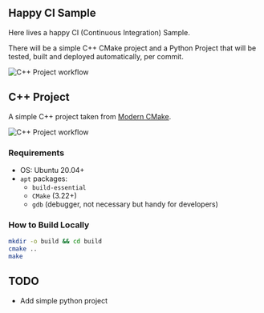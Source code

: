 ## Happy CI Sample

Here lives a happy CI (Continuous Integration) Sample.

There will be a simple C++ CMake project and a Python Project that will be tested, built and deployed automatically, per commit.

![C++ Project workflow](https://github.com/amandazhuyilan/happy-ci-sample/actions/workflows/c-cpp.yml/badge.svg?event=push)

## C++ Project
A simple C++ project taken from [Modern CMake](https://gitlab.com/CLIUtils/modern-cmake). 

![C++ Project workflow](https://github.com/amandazhuyilan/happy-ci-sample/actions/workflows/c-cpp.yml/badge.svg?event=push)

### Requirements
- OS: Ubuntu 20.04+
- `apt` packages:
    - `build-essential`
    - `CMake` (3.22+)
    - `gdb` (debugger, not necessary but handy for developers)

### How to Build Locally
```bash
mkdir -o build && cd build
cmake ..
make
```

## TODO
- Add simple python project